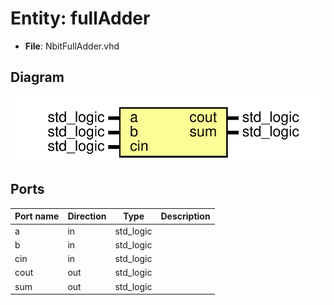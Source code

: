 # Entity: fullAdder

- **File**: NbitFullAdder.vhd
## Diagram

![Diagram](FullAdder.svg "Diagram")
## Ports

| Port name | Direction | Type      | Description |
| --------- | --------- | --------- | ----------- |
| a         | in        | std_logic |             |
| b         | in        | std_logic |             |
| cin       | in        | std_logic |             |
| cout      | out       | std_logic |             |
| sum       | out       | std_logic |             |

